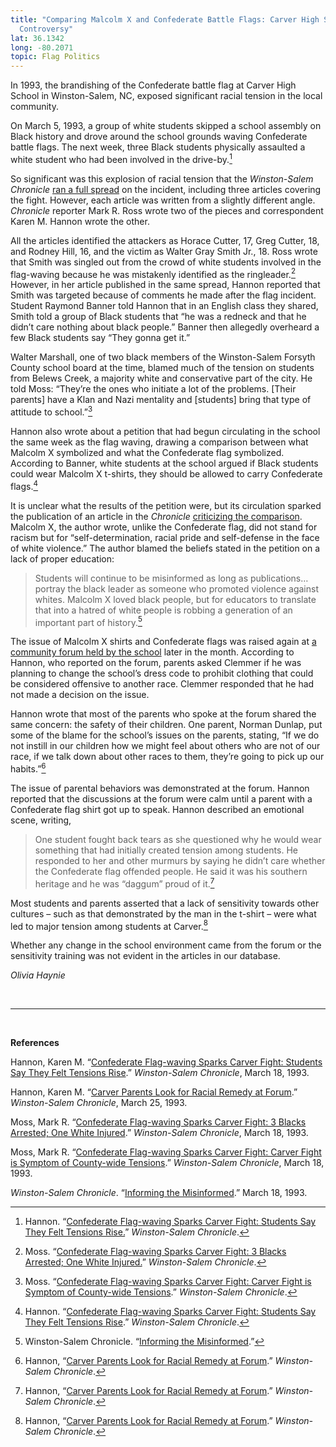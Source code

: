 ```yaml
---
title: "Comparing Malcolm X and Confederate Battle Flags: Carver High School
  Controversy"
lat: 36.1342
long: -80.2071
topic: Flag Politics
---
```

In 1993, the brandishing of the Confederate battle flag at Carver High School in Winston-Salem, NC, exposed significant racial tension in the local community.

On March 5, 1993, a group of white students skipped a school assembly on Black history and drove around the school grounds waving Confederate battle flags. The next week, three Black students physically assaulted a white student who had been involved in the drive-by.[^1]

So significant was this explosion of racial tension that the *Winston-Salem Chronicle* [ran a full spread](https://newspapers.digitalnc.org/lccn/sn85042324/1993-03-18/ed-1/seq-1/#words=Carver+Confederate+Fight+fight+flag+waving+flag-waving+Flag-waving+Sparks) on the incident, including three articles covering the fight. However, each article was written from a slightly different angle. *Chronicle* reporter Mark R. Ross wrote two of the pieces and correspondent Karen M. Hannon wrote the other.

All the articles identified the attackers as Horace Cutter, 17, Greg Cutter, 18, and Rodney Hill, 16, and the victim as Walter Gray Smith Jr., 18. Ross wrote that Smith was singled out from the crowd of white students involved in the flag-waving because he was mistakenly identified as the ringleader.[^2] However, in her article published in the same spread, Hannon reported that Smith was targeted because of comments he made after the flag incident. Student Raymond Banner told Hannon that in an English class they shared, Smith told a group of Black students that “he was a redneck and that he didn’t care nothing about black people.” Banner then allegedly overheard a few Black students say “They gonna get it.”

Walter Marshall, one of two black members of the Winston-Salem Forsyth County school board at the time, blamed much of the tension on students from Belews Creek, a majority white and conservative part of the city. He told Moss: “They’re the ones who initiate a lot of the problems. \[Their parents] have a Klan and Nazi mentality and \[students] bring that type of attitude to school.”[^3]

Hannon also wrote about a petition that had begun circulating in the school the same week as the flag waving, drawing a comparison between what Malcolm X symbolized and what the Confederate flag symbolized. According to Banner, white students at the school argued if Black students could wear Malcolm X t-shirts, they should be allowed to carry Confederate flags.[^4]

It is unclear what the results of the petition were, but its circulation sparked the publication of an article in the *Chronicle* [criticizing the comparison](https://newspapers.digitalnc.org/lccn/sn85042324/1993-03-18/ed-1/seq-12/#words=inform+information+informed+Informing+informing+misinformed+Misinformed). Malcolm X, the author wrote, unlike the Confederate flag, did not stand for racism but for “self-determination, racial pride and self-defense in the face of white violence.” The author blamed the beliefs stated in the petition on a lack of proper education:

> Students will continue to be misinformed as long as publications…portray the black leader as someone who promoted violence against whites. Malcolm X loved black people, but for educators to translate that into a hatred of white people is robbing a generation of an important part of history.[^5]

The issue of Malcolm X shirts and Confederate flags was raised again at [a community forum held by the school](https://newspapers.digitalnc.org/lccn/sn85042324/1993-03-25/ed-1/seq-1/#words=Carver+Forum+forum+Look+look+parent+parental+Parents+parents+racial+Racial+Remedy) later in the month. According to Hannon, who reported on the forum, parents asked Clemmer if he was planning to change the school’s dress code to prohibit clothing that could be considered offensive to another race. Clemmer responded that he had not made a decision on the issue.

Hannon wrote that most of the parents who spoke at the forum shared the same concern: the safety of their children. One parent, Norman Dunlap, put some of the blame for the school’s issues on the parents, stating, “If we do not instill in our children how we might feel about others who are not of our race, if we talk down about other races to them, they’re going to pick up our habits.”[^6]

The issue of parental behaviors was demonstrated at the forum. Hannon reported that the discussions at the forum were calm until a parent with a Confederate flag shirt got up to speak. Hannon described an emotional scene, writing,

> One student fought back tears as she questioned why he would wear something that had initially created tension among students. He responded to her and other murmurs by saying he didn’t care whether the Confederate flag offended people. He said it was his southern heritage and he was “daggum” proud of it.[^7]

Most students and parents asserted that a lack of sensitivity towards other cultures – such as that demonstrated by the man in the t-shirt – were what led to major tension among students at Carver.[^8]

Whether any change in the school environment came from the forum or the sensitivity training was not evident in the articles in our database. 

*Olivia Haynie*

<br>

<hr>

<br>

**References**

Hannon, Karen M. “[Confederate Flag-waving Sparks Carver Fight: Students Say They Felt Tensions Rise](https://newspapers.digitalnc.org/lccn/sn85042324/1993-03-18/ed-1/seq-1/#words=Carver+Confederate+Fight+fight+flag+waving+flag-waving+Flag-waving+Sparks).” *Winston-Salem Chronicle*, March 18, 1993.

Hannon, Karen M. “[Carver Parents Look for Racial Remedy at Forum](http://03-25/ed-1/seq-1/#words=Carver+Forum+forum+Look+look+parent+parental+Parents+parents+racial+Racial+Remedy).” *Winston-Salem Chronicle*, March 25, 1993.

Moss, Mark R. “[Confederate Flag-waving Sparks Carver Fight: 3 Blacks Arrested; One White Injured](https://newspapers.digitalnc.org/lccn/sn85042324/1993-03-18/ed-1/seq-1/#words=Carver+Confederate+Fight+fight+flag+waving+flag-waving+Flag-waving+Sparks).” *Winston-Salem Chronicle*, March 18, 1993.

Moss, Mark R. “[Confederate Flag-waving Sparks Carver Fight: Carver Fight is Symptom of County-wide Tensions](https://newspapers.digitalnc.org/lccn/sn85042324/1993-03-18/ed-1/seq-1/#words=Carver+Confederate+Fight+fight+flag+waving+flag-waving+Flag-waving+Sparks).” *Winston-Salem Chronicle*, March 18, 1993.

*Winston-Salem Chronicle*. “[Informing the Misinformed](https://newspapers.digitalnc.org/lccn/sn85042324/1993-03-18/ed-1/seq-12/#words=inform+information+informed+Informing+informing+misinformed+Misinformed).” March 18, 1993.

[^1]: Hannon. “[Confederate Flag-waving Sparks Carver Fight: Students Say They Felt Tensions Rise.](https://newspapers.digitalnc.org/lccn/sn85042324/1993-03-18/ed-1/seq-1/#words=Carver+Confederate+Fight+fight+flag+waving+flag-waving+Flag-waving+Sparks)” *Winston-Salem Chronicle*.

[^2]: Moss. “[Confederate Flag-waving Sparks Carver Fight: 3 Blacks Arrested; One White Injured.](https://newspapers.digitalnc.org/lccn/sn85042324/1993-03-18/ed-1/seq-1/#words=Carver+Confederate+Fight+fight+flag+waving+flag-waving+Flag-waving+Sparks)” *Winston-Salem Chronicle*.

[^3]: Moss. “[Confederate Flag-waving Sparks Carver Fight: Carver Fight is Symptom of County-wide Tensions](https://newspapers.digitalnc.org/lccn/sn85042324/1993-03-18/ed-1/seq-1/#words=Carver+Confederate+Fight+fight+flag+waving+flag-waving+Flag-waving+Sparks).” *Winston-Salem Chronicle*.

[^4]: Hannon. “[Confederate Flag-waving Sparks Carver Fight: Students Say They Felt Tensions Rise](https://newspapers.digitalnc.org/lccn/sn85042324/1993-03-18/ed-1/seq-1/#words=Carver+Confederate+Fight+fight+flag+waving+flag-waving+Flag-waving+Sparks).” *Winston-Salem Chronicle*.

[^5]: Winston-Salem Chronicle. “[Informing the Misinformed](https://newspapers.digitalnc.org/lccn/sn85042324/1993-03-18/ed-1/seq-12/#words=inform+information+informed+Informing+informing+misinformed+Misinformed).”

[^6]: Hannon, “[Carver Parents Look for Racial Remedy at Forum](http://03-25/ed-1/seq-1/#words=Carver+Forum+forum+Look+look+parent+parental+Parents+parents+racial+Racial+Remedy).” *Winston-Salem Chronicle*.

[^7]: Hannon, “[Carver Parents Look for Racial Remedy at Forum](http://03-25/ed-1/seq-1/#words=Carver+Forum+forum+Look+look+parent+parental+Parents+parents+racial+Racial+Remedy).” *Winston-Salem Chronicle*.

[^8]: Hannon, “[Carver Parents Look for Racial Remedy at Forum](http://03-25/ed-1/seq-1/#words=Carver+Forum+forum+Look+look+parent+parental+Parents+parents+racial+Racial+Remedy).” *Winston-Salem Chronicle*.
